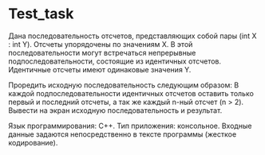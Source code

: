 # Test_task
Дана последовательность отсчетов, представляющих собой пары (int Х : int Y). Отсчеты упорядочены по значениям Х.
В этой последовательности могут встречаться непрерывные подпоследовательности, состоящие из идентичных отсчетов. Идентичные отсчеты имеют одинаковые значения Y. 

Проредить исходную последовательность следующим образом:
В каждой подпоследовательности идентичных отсчетов оставить только первый и последний отсчеты, а так же каждый n-ный отсчет (n > 2). 
Вывести на экран исходную последовательность и результат.

Язык программирования: C++.
Тип приложения: консольное.
Входные данные задаются непосредственно в тексте программы (жесткое кодирование).
